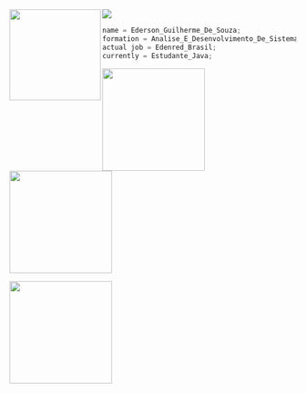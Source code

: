 <img align='left' src="https://i.giphy.com/media/bGgsc5mWoryfgKBx1u/giphy.webp" width="160">
<div id"test">
   <a href="https://www.linkedin.com/in/osouzaederson/" target="_blank"><img src="https://img.shields.io/badge/-LinkedIn-%230077B5?style=for-the-badge&logo=linkedin&logoColor=white"></a>
</div>

~~~javascript
name = Ederson_Guilherme_De_Souza;
formation = Analise_E_Desenvolvimento_De_Sistemas;
actual job = Edenred_Brasil;
currently = Estudante_Java;
~~~~


<a href = "https://github.com/git-osouza/"></a>
<img height="180em" src="https://github-readme-stats.vercel.app/api/top-langs/?username=git-osouza&layout=compact&langs_count=7&theme=dracula"/>
<img height="180em" src="https://github-readme-stats-git-masterrstaa-rickstaa.vercel.app/api?username=git-osouza&&show_icons=true&theme=dark"/>

<img height="180em" src="https://github-readme-stats.vercel.app/api?username=git-osouza&show_icons=true&theme=dracula&include_all_commits=true&count_private=true"/>







